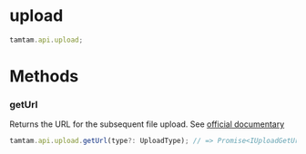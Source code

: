 # upload

```js
tamtam.api.upload;
```

# Methods

### getUrl

Returns the URL for the subsequent file upload.
See [official documentary](https://dev.tamtam.chat/#operation/getUploadUrl)

```js
tamtam.api.upload.getUrl(type?: UploadType); // => Promise<IUploadGetUrlResponse>
```
